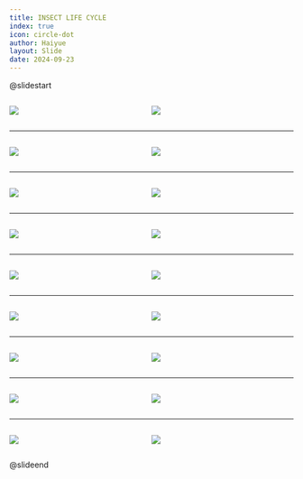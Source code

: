 ```yaml
---
title: INSECT LIFE CYCLE
index: true
icon: circle-dot
author: Haiyue
layout: Slide
date: 2024-09-23
---
```

 
@slidestart

<div style="display:flex">
<div style="flex:1">

![](/reading/english/Level-L/INSECT%20LIFE%20CYCLE/001.webp)
</div>
<div style="flex:1">

![](/reading/english/Level-L/INSECT%20LIFE%20CYCLE/002.webp)
</div>
</div>

---

<div style="display:flex">
<div style="flex:1">

![](/reading/english/Level-L/INSECT%20LIFE%20CYCLE/003.webp)
</div>
<div style="flex:1">

![](/reading/english/Level-L/INSECT%20LIFE%20CYCLE/004.webp)
</div>
</div>

---

<div style="display:flex">
<div style="flex:1">

![](/reading/english/Level-L/INSECT%20LIFE%20CYCLE/005.webp)
</div>
<div style="flex:1">

![](/reading/english/Level-L/INSECT%20LIFE%20CYCLE/006.webp)
</div>
</div>

---

<div style="display:flex">
<div style="flex:1">

![](/reading/english/Level-L/INSECT%20LIFE%20CYCLE/007.webp)
</div>
<div style="flex:1">

![](/reading/english/Level-L/INSECT%20LIFE%20CYCLE/008.webp)
</div>
</div>

---

<div style="display:flex">
<div style="flex:1">

![](/reading/english/Level-L/INSECT%20LIFE%20CYCLE/009.webp)
</div>
<div style="flex:1">

![](/reading/english/Level-L/INSECT%20LIFE%20CYCLE/010.webp)
</div>
</div>

---

<div style="display:flex">
<div style="flex:1">

![](/reading/english/Level-L/INSECT%20LIFE%20CYCLE/011.webp)
</div>
<div style="flex:1">

![](/reading/english/Level-L/INSECT%20LIFE%20CYCLE/012.webp)
</div>
</div>

---

<div style="display:flex">
<div style="flex:1">

![](/reading/english/Level-L/INSECT%20LIFE%20CYCLE/013.webp)
</div>
<div style="flex:1">

![](/reading/english/Level-L/INSECT%20LIFE%20CYCLE/014.webp)
</div>
</div>

---

<div style="display:flex">
<div style="flex:1">

![](/reading/english/Level-L/INSECT%20LIFE%20CYCLE/015.webp)
</div>
<div style="flex:1">

![](/reading/english/Level-L/INSECT%20LIFE%20CYCLE/016.webp)
</div>
</div>

---

<div style="display:flex">
<div style="flex:1">

![](/reading/english/Level-L/INSECT%20LIFE%20CYCLE/017.webp)
</div>
<div style="flex:1">

![](/reading/english/Level-L/INSECT%20LIFE%20CYCLE/018.webp)
</div>
</div>

@slideend